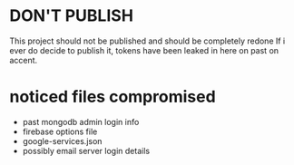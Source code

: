 # DON'T PUBLISH

This project should not be published and should be completely redone If i ever do decide to publish it, tokens have been leaked in here on past on accent.

# noticed files compromised
 - past mongodb admin login info  
 - firebase options file  
 - google-services.json
 - possibly email server login details